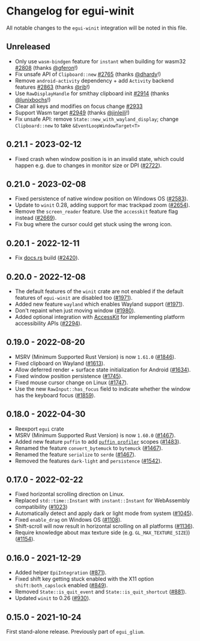 # Changelog for egui-winit
All notable changes to the `egui-winit` integration will be noted in this file.


## Unreleased
* Only use `wasm-bindgen` feature for `instant` when building for wasm32 [#2808](https://github.com/emilk/egui/pull/2808) (thanks [@gferon](https://github.com/gferon)!)
* Fix unsafe API of `Clipboard::new` [#2765](https://github.com/emilk/egui/pull/2765) (thanks [@dhardy](https://github.com/dhardy)!)
* Remove `android-activity` dependency + add `Activity` backend features [#2863](https://github.com/emilk/egui/pull/2863) (thanks [@rib](https://github.com/rib)!)
* Use `RawDisplayHandle` for smithay clipboard init [#2914](https://github.com/emilk/egui/pull/2914) (thanks [@lunixbochs](https://github.com/lunixbochs)!)
* Clear all keys and modifies on focus change [#2933](https://github.com/emilk/egui/pull/2933)
* Support Wasm target [#2949](https://github.com/emilk/egui/pull/2949) (thanks [@jinleili](https://github.com/jinleili)!)
* Fix unsafe API: remove `State::new_with_wayland_display`; change `Clipboard::new` to take `&EventLoopWindowTarget<T>`


## 0.21.1 - 2023-02-12
* Fixed crash when window position is in an invalid state, which could happen e.g. due to changes in monitor size or DPI ([#2722](https://github.com/emilk/egui/issues/2722)).


## 0.21.0 - 2023-02-08
* Fixed persistence of native window position on Windows OS ([#2583](https://github.com/emilk/egui/issues/2583)).
* Update to `winit` 0.28, adding support for mac trackpad zoom ([#2654](https://github.com/emilk/egui/pull/2654)).
* Remove the `screen_reader` feature. Use the `accesskit` feature flag instead ([#2669](https://github.com/emilk/egui/pull/2669)).
* Fix bug where the cursor could get stuck using the wrong icon.


## 0.20.1 - 2022-12-11
* Fix [docs.rs](https://docs.rs/egui-winit) build ([#2420](https://github.com/emilk/egui/pull/2420)).


## 0.20.0 - 2022-12-08
* The default features of the `winit` crate are not enabled if the default features of `egui-winit` are disabled too ([#1971](https://github.com/emilk/egui/pull/1971)).
* Added new feature `wayland` which enables Wayland support ([#1971](https://github.com/emilk/egui/pull/1971)).
* Don't repaint when just moving window ([#1980](https://github.com/emilk/egui/pull/1980)).
* Added optional integration with [AccessKit](https://accesskit.dev/) for implementing platform accessibility APIs ([#2294](https://github.com/emilk/egui/pull/2294)).

## 0.19.0 - 2022-08-20
* MSRV (Minimum Supported Rust Version) is now `1.61.0` ([#1846](https://github.com/emilk/egui/pull/1846)).
* Fixed clipboard on Wayland ([#1613](https://github.com/emilk/egui/pull/1613)).
* Allow deferred render + surface state initialization for Android ([#1634](https://github.com/emilk/egui/pull/1634)).
* Fixed window position persistence ([#1745](https://github.com/emilk/egui/pull/1745)).
* Fixed mouse cursor change on Linux ([#1747](https://github.com/emilk/egui/pull/1747)).
* Use the new `RawInput::has_focus` field to indicate whether the window has the keyboard focus ([#1859](https://github.com/emilk/egui/pull/1859)).


## 0.18.0 - 2022-04-30
* Reexport `egui` crate
* MSRV (Minimum Supported Rust Version) is now `1.60.0` ([#1467](https://github.com/emilk/egui/pull/1467)).
* Added new feature `puffin` to add [`puffin profiler`](https://github.com/EmbarkStudios/puffin) scopes ([#1483](https://github.com/emilk/egui/pull/1483)).
* Renamed the feature `convert_bytemuck` to `bytemuck` ([#1467](https://github.com/emilk/egui/pull/1467)).
* Renamed the feature `serialize` to `serde` ([#1467](https://github.com/emilk/egui/pull/1467)).
* Removed the features `dark-light` and `persistence` ([#1542](https://github.com/emilk/egui/pull/1542)).


## 0.17.0 - 2022-02-22
* Fixed horizontal scrolling direction on Linux.
* Replaced `std::time::Instant` with `instant::Instant` for WebAssembly compatibility ([#1023](https://github.com/emilk/egui/pull/1023))
* Automatically detect and apply dark or light mode from system ([#1045](https://github.com/emilk/egui/pull/1045)).
* Fixed `enable_drag` on Windows OS ([#1108](https://github.com/emilk/egui/pull/1108)).
* Shift-scroll will now result in horizontal scrolling on all platforms ([#1136](https://github.com/emilk/egui/pull/1136)).
* Require knowledge about max texture side (e.g. `GL_MAX_TEXTURE_SIZE`)) ([#1154](https://github.com/emilk/egui/pull/1154)).


## 0.16.0 - 2021-12-29
* Added helper `EpiIntegration` ([#871](https://github.com/emilk/egui/pull/871)).
* Fixed shift key getting stuck enabled with the X11 option `shift:both_capslock` enabled ([#849](https://github.com/emilk/egui/pull/849)).
* Removed `State::is_quit_event` and `State::is_quit_shortcut` ([#881](https://github.com/emilk/egui/pull/881)).
* Updated `winit` to 0.26 ([#930](https://github.com/emilk/egui/pull/930)).


## 0.15.0 - 2021-10-24
First stand-alone release. Previously part of `egui_glium`.

